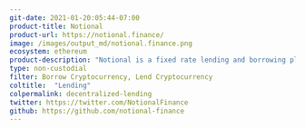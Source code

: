 ```yaml
---
git-date: 2021-01-20:05:44-07:00
product-title: Notional
product-url: https://notional.finance/
image: /images/output_md/notional.finance.png
ecosystem: ethereum
product-description: "Notional is a fixed rate lending and borrowing platform on Ethereum"
type: non-custodial
filter: Borrow Cryptocurrency, Lend Cryptocurrency
coltitle:  "Lending"
colpermalink: decentralized-lending
twitter: https://twitter.com/NotionalFinance
github: https://github.com/notional-finance
---
```

